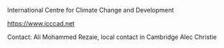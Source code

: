 International Centre for Climate Change and Development

<https://www.icccad.net>

Contact: Ali Mohammed Rezaie, local contact in Cambridge Alec Christie
